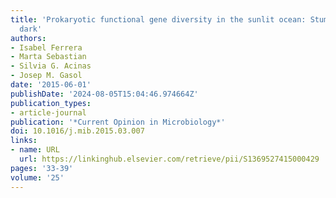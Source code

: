 ```yaml
---
title: 'Prokaryotic functional gene diversity in the sunlit ocean: Stumbling in the
  dark'
authors:
- Isabel Ferrera
- Marta Sebastian
- Silvia G. Acinas
- Josep M. Gasol
date: '2015-06-01'
publishDate: '2024-08-05T15:04:46.974664Z'
publication_types:
- article-journal
publication: '*Current Opinion in Microbiology*'
doi: 10.1016/j.mib.2015.03.007
links:
- name: URL
  url: https://linkinghub.elsevier.com/retrieve/pii/S1369527415000429
pages: '33-39'
volume: '25'
---
```

